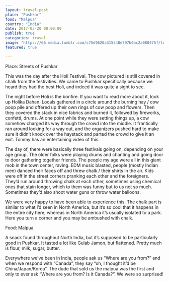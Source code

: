 ```yaml
---
layout: travel-post
place: "Pushkar"
food: "Malpua"
country: "India"
date: 2017-03-20 00:00:00
publish: true
categories: travel
image: "https://66.media.tumblr.com/c75d9620a315548e797b0ac2a080475f/tumblr_p0t7zi4wVV1wkhtd7o1_1280.jpg"
featured: true

---
```


Place: Streets of Pushkar

This was the day after the Holi Festival. The cow pictured is still covered in chalk from the festivities. We came to Pushkar specifically because we heard they had the best Holi, and indeed it was quite a sight to see.

The night before Holi is the bonfire. If you want to read more about it, look up Holika Dahan. Locals gathered in a circle around the burning hay / cow poop pile and offered up their own rings of cow poop and flowers. Then they covered the stack in nice fabrics and burned it, followed by fireworks, confetti, drums. At one point while they were setting things up, a cow somehow charged its way through the crowd into the middle. It frantically ran around looking for a way out, and the organizers pushed hard to make sure it didn’t knock over the haystack and parted the crowd to give it an exit. Tommy has an entertaining video of this.

The day of, there were basically three festivals going on, depending on your age group. The older folks were playing drums and chanting and going door to door gathering together friends. The people my age were all in this giant mob in the town center, raving. EDM music blasted, people (mostly Indian men) danced their faces off and threw chalk / their shirts in the air. Kids were off in the street corners pranking each other and the foreigners. They’d run around throwing chalk at each other, sometimes using chemical ones that stain longer, which to them was funny but to us not so much. Sometimes they’d also shoot water guns or throw water balloons.

We were very happy to have been able to experience this. The chalk part is similar to what I’d seen in North America, but it’s so cool that it happens in the entire city here, whereas in North America it’s usually isolated to a park. Here you turn a corner and you may be ambushed with chalk.

Food: Malpua

A snack found throughout North India, but it’s supposed to be particularly good in Pushkar. It tasted a lot like Gulab Jamon, but flattened. Pretty much is flour, milk, sugar, butter.

Everywhere we’ve been in India, people ask us “Where are you from?” and when we respond with “Canada”, they say “oh, I thought it’d be China/Japan/Korea”. The dude that sold us the malpua was the first and only to ever ask “Where are you from? Is it Canada?”. We were so surprised!